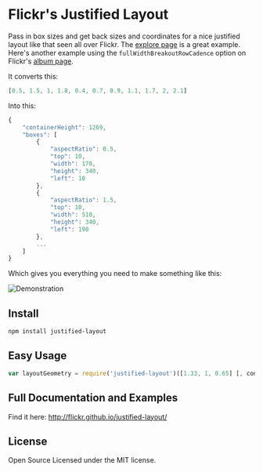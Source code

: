 # Flickr's Justified Layout

Pass in box sizes and get back sizes and coordinates for a nice justified layout like that seen all
over Flickr. The <a href="https://www.flickr.com/explore">explore page</a> is a great example. Here's
another example using the `fullWidthBreakoutRowCadence` option on Flickr's
<a href="https://www.flickr.com/photos/dataichi/albums/72157650151574962">album page</a>.

It converts this:

```js
[0.5, 1.5, 1, 1.8, 0.4, 0.7, 0.9, 1.1, 1.7, 2, 2.1]
```

Into this:

```js
{
    "containerHeight": 1269,
    "boxes": [
        {
            "aspectRatio": 0.5,
            "top": 10,
            "width": 170,
            "height": 340,
            "left": 10
        },
        {
            "aspectRatio": 1.5,
            "top": 10,
            "width": 510,
            "height": 340,
            "left": 190
        },
        ...
    ]
}
```

Which gives you everything you need to make something like this:

![Demonstration](https://cloud.githubusercontent.com/assets/43693/14033849/f5cffb58-f1da-11e5-9763-dce7e90835e1.png)


## Install

`npm install justified-layout`


## Easy Usage

```js
var layoutGeometry = require('justified-layout')([1.33, 1, 0.65] [, config])
```


## Full Documentation and Examples

Find it here: http://flickr.github.io/justified-layout/


## License

Open Source Licensed under the MIT license.